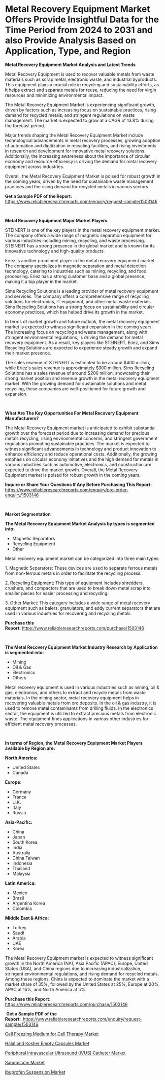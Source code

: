 <p><h1>Metal Recovery Equipment Market Offers Provide Insightful Data for the Time Period from 2024 to 2031 and also Provide Analysis Based on Application, Type, and Region</h1></p><p><strong>Metal Recovery Equipment Market Analysis and Latest Trends</strong></p>
<p><p>Metal Recovery Equipment is used to recover valuable metals from waste materials such as scrap metal, electronic waste, and industrial byproducts. This equipment plays a crucial role in recycling and sustainability efforts, as it helps extract and separate metals for reuse, reducing the need for virgin resources and minimizing environmental impact.</p><p>The Metal Recovery Equipment Market is experiencing significant growth, driven by factors such as increasing focus on sustainable practices, rising demand for recycled metals, and stringent regulations on waste management. The market is expected to grow at a CAGR of 13.8% during the forecast period.</p><p>Major trends shaping the Metal Recovery Equipment Market include technological advancements in metal recovery processes, growing adoption of automation and digitization in recycling facilities, and rising investments in research and development for innovative metal recovery solutions. Additionally, the increasing awareness about the importance of circular economy and resource efficiency is driving the demand for metal recovery equipment across industries.</p><p>Overall, the Metal Recovery Equipment Market is poised for robust growth in the coming years, driven by the need for sustainable waste management practices and the rising demand for recycled metals in various sectors.</p></p>
<p><strong>Get a Sample PDF of the Report:&nbsp;</strong> <a href="https://www.reliableresearchreports.com/enquiry/request-sample/1503146">https://www.reliableresearchreports.com/enquiry/request-sample/1503146</a></p>
<p>&nbsp;</p>
<p><strong>Metal Recovery Equipment Major Market Players</strong></p>
<p><p>STEINERT is one of the key players in the metal recovery equipment market. The company offers a wide range of magnetic separation equipment for various industries including mining, recycling, and waste processing. STEINERT has a strong presence in the global market and is known for its innovative technology and high-quality products.</p><p>Eriez is another prominent player in the metal recovery equipment market. The company specializes in magnetic separation and metal detection technology, catering to industries such as mining, recycling, and food processing. Eriez has a strong customer base and a global presence, making it a top player in the market.</p><p>Sims Recycling Solutions is a leading provider of metal recovery equipment and services. The company offers a comprehensive range of recycling solutions for electronics, IT equipment, and other metal waste materials. Sims Recycling Solutions has a strong focus on sustainability and circular economy practices, which has helped drive its growth in the market.</p><p>In terms of market growth and future outlook, the metal recovery equipment market is expected to witness significant expansion in the coming years. The increasing focus on recycling and waste management, along with stringent environmental regulations, is driving the demand for metal recovery equipment. As a result, key players like STEINERT, Eriez, and Sims Recycling Solutions are expected to experience steady growth and expand their market presence.</p><p>The sales revenue of STEINERT is estimated to be around $400 million, while Eriez's sales revenue is approximately $300 million. Sims Recycling Solutions has a sales revenue of around $200 million, showcasing their strong market position and revenue growth in the metal recovery equipment market. With the growing demand for sustainable solutions and metal recycling, these companies are well-positioned for future growth and expansion.</p></p>
<p>&nbsp;</p>
<p><strong>What Are The Key Opportunities For Metal Recovery Equipment Manufacturers?</strong></p>
<p><p>The Metal Recovery Equipment market is anticipated to exhibit substantial growth over the forecast period due to increasing demand for precious metals recycling, rising environmental concerns, and stringent government regulations promoting sustainable practices. The market is expected to witness significant advancements in technology and product innovation to enhance efficiency and reduce operational costs. Additionally, the growing emphasis on circular economy initiatives and the high demand for metals in various industries such as automotive, electronics, and construction are expected to drive the market growth. Overall, the Metal Recovery Equipment market is poised for robust growth in the coming years.</p></p>
<p><strong>Inquire or Share Your Questions If Any Before Purchasing This Report:</strong> <a href="https://www.reliableresearchreports.com/enquiry/pre-order-enquiry/1503146">https://www.reliableresearchreports.com/enquiry/pre-order-enquiry/1503146</a></p>
<p>&nbsp;</p>
<p><strong>Market Segmentation</strong></p>
<p><strong>The Metal Recovery Equipment Market Analysis by types is segmented into:</strong></p>
<p><ul><li>Magnetic Separators</li><li>Recycling Equipment</li><li>Other</li></ul></p>
<p><p>Metal recovery equipment market can be categorized into three main types: </p><p>1. Magnetic Separators: These devices are used to separate ferrous metals from non-ferrous metals in order to facilitate the recycling process.</p><p>2. Recycling Equipment: This type of equipment includes shredders, crushers, and compactors that are used to break down metal scrap into smaller pieces for easier processing and recycling.</p><p>3. Other Market: This category includes a wide range of metal recovery equipment such as balers, granulators, and eddy current separators that are used in various industries for recovering and recycling metals.</p></p>
<p><strong>Purchase this Report:&nbsp;</strong><a href="https://www.reliableresearchreports.com/purchase/1503146">https://www.reliableresearchreports.com/purchase/1503146</a></p>
<p>&nbsp;</p>
<p><strong>The Metal Recovery Equipment Market Industry Research by Application is segmented into:</strong></p>
<p><ul><li>Mining</li><li>Oil & Gas</li><li>Electronics</li><li>Others</li></ul></p>
<p><p>Metal recovery equipment is used in various industries such as mining, oil & gas, electronics, and others to extract and recycle metals from waste materials. In the mining sector, metal recovery equipment helps in recovering valuable metals from ore deposits. In the oil & gas industry, it is used to remove metal contaminants from drilling fluids. In the electronics sector, the equipment is utilized to extract precious metals from electronic waste. The equipment finds applications in various other industries for efficient metal recovery processes.</p></p>
<p>&nbsp;</p>
<p><strong>In terms of Region, the Metal Recovery Equipment Market Players available by Region are:</strong></p>
<p>
    <p> <strong> North America: </strong>
        <ul>
            <li>United States</li>
            <li>Canada</li>
        </ul>
        </p> 
    <p> <strong> Europe: </strong>
        <ul>
            <li>Germany</li>
            <li>France</li>
            <li>U.K.</li>
            <li>Italy</li>
            <li>Russia</li>
        </ul>
        </p> 
    <p> <strong> Asia-Pacific: </strong>
        <ul>
            <li>China</li>
            <li>Japan</li>
            <li>South Korea</li>
            <li>India</li>
            <li>Australia</li>
            <li>China Taiwan</li>
            <li>Indonesia</li>
            <li>Thailand</li>
            <li>Malaysia</li>
        </ul>
        </p> 
    <p> <strong> Latin America: </strong>
        <ul>
            <li>Mexico</li>
            <li>Brazil</li>
            <li>Argentina Korea</li>
            <li>Colombia</li>
        </ul>
        </p> 
    <p> <strong> Middle East & Africa: </strong>
        <ul>
            <li>Turkey</li>
            <li>Saudi</li>
            <li>Arabia</li>
            <li>UAE</li>
            <li>Korea</li>
        </ul>
    </p>
    </p>
<p><p>The Metal Recovery Equipment market is expected to witness significant growth in the North America (NA), Asia Pacific (APAC), Europe, United States (USA), and China regions due to increasing industrialization, stringent environmental regulations, and rising demand for recycled metals. Among these regions, China is expected to dominate the market with a market share of 35%, followed by the United States at 25%, Europe at 20%, APAC at 15%, and North America at 5%.</p></p>
<p><strong>Purchase this Report: </strong><a href="https://www.reliableresearchreports.com/purchase/1503146">https://www.reliableresearchreports.com/purchase/1503146</a></p>
<p>&nbsp;<strong>Get a Sample PDF of the Report:&nbsp;&nbsp;</strong><a href="https://www.reliableresearchreports.com/enquiry/request-sample/1503146">https://www.reliableresearchreports.com/enquiry/request-sample/1503146</a></p>
<p><strong></strong></p>
<p><p><a href="https://medium.com/@earlernser/cell-freezing-medium-for-cell-therapy-market-exploring-market-share-market-trends-and-future-1cfb0d14362e">Cell Freezing Medium for Cell Therapy Market</a></p><p><a href="https://medium.com/@earlernser/halal-and-kosher-empty-capsules-market-size-cagr-trends-2024-2030-f632903552cb">Halal and Kosher Empty Capsules Market</a></p><p><a href="https://medium.com/@earlernser/peripheral-intravascular-ultrasound-ivus-catheter-market-research-report-its-history-and-dcec656731b4">Peripheral Intravascular Ultrasound (IVUS) Catheter Market</a></p><p><a href="https://issuu.com/reportprime-2/docs/sandostatin-market-size-2030.pptx">Sandostatin Market</a></p><p><a href="https://issuu.com/reportprime-2/docs/ibuprofen-suspension-market-size-2030.pptx">Ibuprofen Suspension Market</a></p></p>